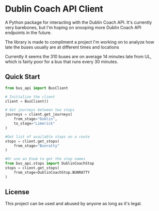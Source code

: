 # Dublin Coach API Client

A Python package for interacting with the Dublin Coach API. It's currently very barebones, but I'm hoping on snooping more Dublin Coach API endpoints in the future.

The library is made to compliment a project I'm working on to analyze how late the buses usually are at different times and locations 

Currently it seems the 310 buses are on average 14 minutes late from UL, which is fairly poor for a bus that runs every 30 minutes.

<!-- ## Installation

```bash
pip install -e .
```-->

## Quick Start

```python
from bus_api import BusClient

# Initialize the client
client = BusClient()

# Get journeys between two stops
journeys = client.get_journeys(
    from_stage="Dublin",
    to_stage="Limerick"
)

#Get list of available stops on a route
stops = client.get_stops(
    from_stage="Bunratty"
)

#Or use an Enum to get the stop names
from bus_api.stops import DublinCoachStop
stops = client.get_stops(
    from_stage=DublinCoachStop.BUNRATTY
)
```

## License

This project can be used and abused by anyone as long as it's legal. 
